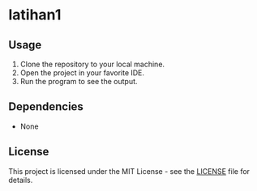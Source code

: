 # latihan1

 ## Usage
 1. Clone the repository to your local machine.
 2. Open the project in your favorite IDE.
 3. Run the program to see the output.

 ## Dependencies
 - None

 ## License
 This project is licensed under the MIT License - see the [LICENSE](LICENSE) file for details.
